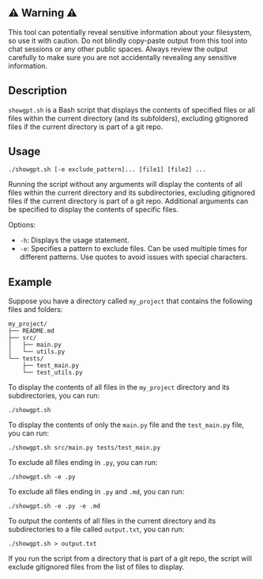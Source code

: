## ⚠️ Warning ⚠️

This tool can potentially reveal sensitive information about your filesystem, so use it with caution. Do not blindly copy-paste output from this tool into chat sessions or any other public spaces. Always review the output carefully to make sure you are not accidentally revealing any sensitive information.

## Description

`showgpt.sh` is a Bash script that displays the contents of specified files or all files within the current directory (and its subfolders), excluding gitignored files if the current directory is part of a git repo.

## Usage

```
./showgpt.sh [-e exclude_pattern]... [file1] [file2] ...
```

Running the script without any arguments will display the contents of all files within the current directory and its subdirectories, excluding gitignored files if the current directory is part of a git repo. Additional arguments can be specified to display the contents of specific files.

Options:
- `-h`: Displays the usage statement.
- `-e`: Specifies a pattern to exclude files. Can be used multiple times for different patterns. Use quotes to avoid issues with special characters.

## Example

Suppose you have a directory called `my_project` that contains the following files and folders:

```
my_project/
├── README.md
├── src/
│   ├── main.py
│   └── utils.py
└── tests/
    ├── test_main.py
    └── test_utils.py
```

To display the contents of all files in the `my_project` directory and its subdirectories, you can run:

```
./showgpt.sh
```

To display the contents of only the `main.py` file and the `test_main.py` file, you can run:

```
./showgpt.sh src/main.py tests/test_main.py
```

To exclude all files ending in `.py`, you can run:

```
./showgpt.sh -e .py
```

To exclude all files ending in `.py` and `.md`, you can run:

```
./showgpt.sh -e .py -e .md
```

To output the contents of all files in the current directory and its subdirectories to a file called `output.txt`, you can run:

```
./showgpt.sh > output.txt
```

If you run the script from a directory that is part of a git repo, the script will exclude gitignored files from the list of files to display.

